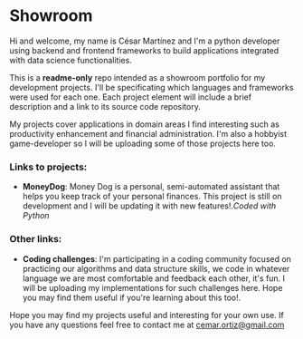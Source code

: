 # Showroom

Hi and welcome, my name is César Martínez and I'm a python developer using backend and frontend frameworks to build applications integrated with data science functionalities. 

This is a **readme-only** repo intended as a showroom portfolio for my development projects. I'll be specificating which languages and frameworks were used for each one. Each project element will include a brief description and a link to its source code repository. 

My projects cover applications in domain areas I find interesting such as productivity enhancement and financial administration. I'm also a hobbyist game-developer so I will be uploading some of those projects here too. 

### Links to projects:

- **MoneyDog**: Money Dog is a personal, semi-automated assistant that helps you keep track of your personal finances. This project is still on development and I will be updating it with new features!._Coded with Python_

### Other links:

- **Coding challenges**: I'm participating in a coding community focused on practicing our algorithms and data structure skills, we code in whatever language we are most comfortable and feedback each other, it's fun. I will be uploading my implementations for such challenges here. Hope you may find them useful if you're learning about this too!.

Hope you may find my projects useful and interesting for your own use.
If you have any questions feel free to contact me at [cemar.ortiz@gmail.com](cemar.ortiz@gmail.com) 

